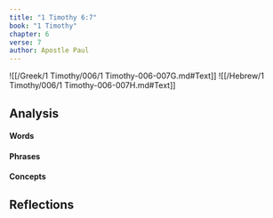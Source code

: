 ```yaml
---
title: "1 Timothy 6:7"
book: "1 Timothy"
chapter: 6
verse: 7
author: Apostle Paul
---
```

![[/Greek/1 Timothy/006/1 Timothy-006-007G.md#Text]]
![[/Hebrew/1 Timothy/006/1 Timothy-006-007H.md#Text]]

## Analysis

#### Words

#### Phrases

#### Concepts

## Reflections
